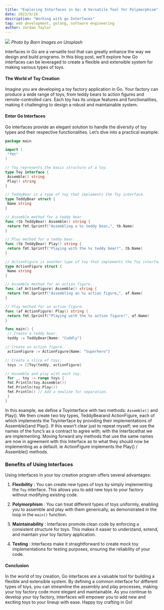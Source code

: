 ```yaml
---
title: "Exploring Interfaces in Go: A Versatile Tool for Polymorphism"
date: 2023/9/26
description: "Working with go Interfaces"
tag: web development, golang, software engineering
author: Jordan Taylor
---
```

![](https://cdn-images-1.medium.com/max/1024/0*H4e-fr_2Dp_w5-ZV)
_Photo by Barn Images on Unsplash_

Interfaces in Go are a versatile tool that can greatly enhance the way we design and build programs. In this blog post, we’ll explore how Go interfaces can be leveraged to create a flexible and extensible system for making various types of toys.

#### The World of Toy Creation

Imagine you are developing a toy factory application in Go. Your factory can produce a wide range of toys, from teddy bears to action figures and remote-controlled cars. Each toy has its unique features and functionalities, making it challenging to design a robust and maintainable system.

#### Enter Go Interfaces

Go interfaces provide an elegant solution to handle the diversity of toy types and their respective functionalities. Let’s dive into a practical example:

```go
package main

import (
 "fmt"
)

// Toy represents the basic structure of a toy.
type Toy interface {
 Assemble() string
 Play() string
}

// TeddyBear is a type of toy that implements the Toy interface.
type TeddyBear struct {
 Name string
}

// Assemble method for a teddy bear.
func (tb TeddyBear) Assemble() string {
 return fmt.Sprintf("Assembling a %s teddy bear…", tb.Name)
}

// Play method for a teddy bear.
func (tb TeddyBear) Play() string {
 return fmt.Sprintf("Playing with the %s teddy bear!", tb.Name)
}

// ActionFigure is another type of toy that implements the Toy interface.
type ActionFigure struct {
 Name string
}

// Assemble method for an action figure.
func (af ActionFigure) Assemble() string {
 return fmt.Sprintf("Assembling an %s action figure…", af.Name)
}

// Play method for an action figure.
func (af ActionFigure) Play() string {
 return fmt.Sprintf("Playing with the %s action figure!", af.Name)
}

func main() {
 // Create a teddy bear.
 teddy := TeddyBear{Name: "Cuddly"}

// Create an action figure.
 actionFigure := ActionFigure{Name: "Superhero"}

// Create a slice of toys.
 toys := []Toy{teddy, actionFigure}

// Assemble and play with each toy.
 for _, toy := range toys {
 fmt.Println(toy.Assemble())
 fmt.Println(toy.Play())
 fmt.Println() // Add a newline for separation.
 }
}
```

In this example, we define a Toyinterface with two methods: `Assemble()` and Play(). We then create two toy types, TeddyBearand ActionFigure, each of which implements the Toyinterface by providing their implementations of Assemble()and Play(). If this wasn’t clear just to repeat myself; we use the names of the func’s as a contract to agree with; with the Interfacethat we are implementing. Moving forward any methods that use the same names are now in agreement with this Interface as to what they should now be implementing as a default. ie ActionFigure implements the Play() / Assemble() methods.

### Benefits of Using Interfaces

Using interfaces in your toy creation program offers several advantages:

1. **Flexibility** : You can create new types of toys by simply implementing the `Toy` interface. This allows you to add new toys to your factory without modifying existing code.

2. **Polymorphism** : You can treat different types of toys uniformly, enabling you to assemble and play with them generically, as demonstrated in the loop in the `main()` function.

3. **Maintainability** : Interfaces promote clean code by enforcing a consistent structure for toys. This makes it easier to understand, extend, and maintain your toy factory application.

4. **Testing** : Interfaces make it straightforward to create mock toy implementations for testing purposes, ensuring the reliability of your code.

#### Conclusion

In the world of toy creation, Go interfaces are a valuable tool for building a flexible and extensible system. By defining a common interface for different types of toys, you can streamline the assembly and play processes, making your toy factory code more elegant and maintainable. As you continue to develop your toy factory, interfaces will empower you to add new and exciting toys to your lineup with ease. Happy toy crafting in Go!
